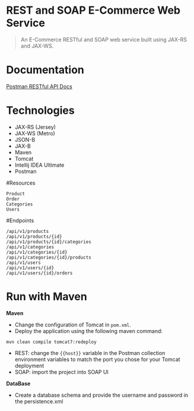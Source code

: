 # REST and SOAP E-Commerce Web Service

>An E-Commerce RESTful and SOAP web service built using JAX-RS and JAX-WS.

#  Documentation
[Postman RESTful API Docs](https://documenter.getpostman.com/view/15335375/UyxdL9Xm)

#  Technologies 
* JAX-RS (Jersey)
* JAX-WS (Metro)
* JSON-B
* JAX-B
* Maven
* Tomcat
* Intellij IDEA Ultimate
* Postman


#Resources
```
Product  
Order 
Categories
Users
```
#Endpoints

```
/api/v1/products
/api/v1/products/{id}
/api/v1/products/{id}/categories
/api/v1/categories
/api/v1/categories/{id}
/api/v1/categories/{id}/products
/api/v1/users
/api/v1/users/{id}
/api/v1/users/{id}/orders

```


#  Run with Maven
**Maven**

* Change the configuration of Tomcat in `pom.xml`.
* Deploy the application using the following maven command:
```
mvn clean compile tomcat7:redeploy
```
* REST: change the `{{host}}` variable in the Postman collection environment variables to match the port you chose for your Tomcat deployment
* SOAP: import the project into SOAP UI

**DataBase**
* Create a database schema and provide the username and password in the persistence.xml

